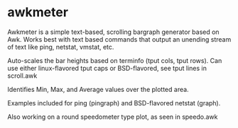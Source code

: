 # awkmeter

Awkmeter is a simple text-based, scrolling bargraph generator based on Awk. 
Works best with text based commands that output an unending stream of text like
ping, netstat, vmstat, etc.

Auto-scales the bar heights based on terminfo (tput cols, tput rows). 
Can use either linux-flavored tput caps or BSD-flavored, see tput lines in scroll.awk

Identifies Min, Max, and Average values over the plotted area.

Examples included for ping (pingraph) and BSD-flavored netstat (graph).

Also working on a round speedometer type plot, as seen in speedo.awk

